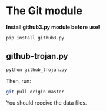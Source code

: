 # The Git module
**Install github3.py module before use!**
```bash
pip install github3.py
```
## github-trojan.py
```bash
python github_trojan.py
```
Then, run:
```bash
git pull origin master
```
You should receive the data files.
